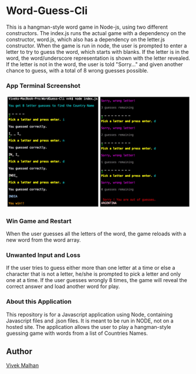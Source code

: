 # Word-Guess-Cli
This is a hangman-style word game in Node-js, using two different constructors.  The index.js runs the actual game with a dependency on the constructor, word.js, which also has a dependency on the letter.js constructor.  When the game is run in node, the user is prompted to enter a letter to try to guess the word, which starts with blanks.  If the letter is in the word, the word/underscore representation is shown with the letter revealed.  If the letter is not in the word, the user is told "Sorry..." and given another chance to guess, with a total of 8 wrong guesses possible. 

### App Terminal Screenshot

![Word-Guess-CLI](WordGuessCLI.jpg)

### Win Game and Restart

When the user guesses all the letters of the word, the game reloads with a new word from the word array.


### Unwanted Input and Loss

If the user tries to guess either more than one letter at a time or else a character that is not a letter, he/she is prompted to pick a letter and only one at a time.  If the user guesses wrongly 8 times, the game will reveal the correct answer and load another word for play.


### About this Application

This repository is for a Javascript application using Node, containing Javascript files and .json files. It is meant to be run in NODE, not on a hosted site.
The application allows the user to play a hangman-style guessing game with words from a list of Countries Names. 

## Author

[Vivek Malhan](https://docvvk.github.io/Portfolio/)